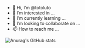 - 👋 Hi, I’m @totoluto
- 👀 I’m interested in ...
- 🌱 I’m currently learning ...
- 💞️ I’m looking to collaborate on ...
- 📫 How to reach me ...

![Anurag's GitHub stats](https://github-readme-stats.vercel.app/api?username=totoluto&show_icons=true&theme=tokyonight)

<!---
totoluto/totoluto is a ✨ special ✨ repository because its `README.md` (this file) appears on your GitHub profile.
You can click the Preview link to take a look at your changes.
--->
